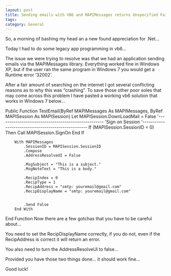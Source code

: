 ```yaml
---
layout: post
title: Sending emails with VB6 and MAPIMessages returns Unspecified Failure has Occurred (Runtime error ‘32002’)
tags: 
category: General
---
```

So, a morning of bashing my head an a new found appreciation for .Net…

Today I had to do some legacy app programming in vb6…

The issue we were trying to resolve was that we had an application sending emails via the MAPIMessages library. Everything worked fine in Windows XP, but if the user ran the same program in Windows 7 you would get a Runtime error ‘32002’.

After a fair amount of searching on the internet I got several conflicting reasons as to why this was “crashing”. To save those other poor soles that may come across this problem I have pasted a working vb6 solution that works in Windows 7 below…

Public Function TestEmail(ByRef MAPIMessages As MAPIMessages, ByRef MAPISession As MAPISession)
        Let MAPISession.DownLoadMail = False
        '---------------------------------------------------
        'Sign on Session
        '---------------------------------------------------
        If (MAPISession.SessionID = 0) Then
            Call MAPISession.SignOn
        End If

        With MAPIMessages
            .SessionID = MAPISession.SessionID
            .Compose
            .AddressResolveUI = False

            .MsgSubject = "This is a subject."
            .MsgNoteText = "This is a body."

            .RecipIndex = 0
            .RecipType = 1
            .RecipAddress = "smtp: youremail@gmail.com"
            .RecipDisplayName = "smtp: youremail@gmail.com"
        

            .Send False
        End With
End Function
Now there are a few gotchas that you have to be careful about…

You need to set the RecipDisplayName correctly, if you do not, even if the RecipAddress is correct it will return an error.

You also need to turn the AddressResolveUI to false…

Provided you have those two things done… it should work fine…

Good luck!